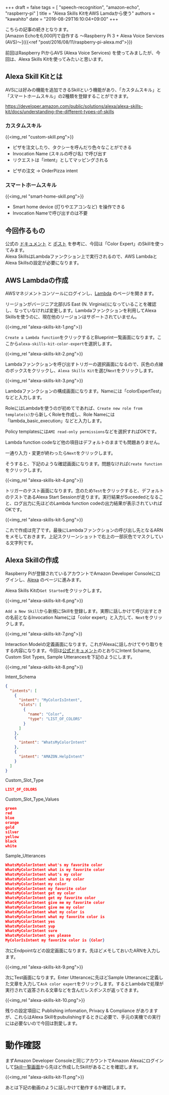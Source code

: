 +++
draft = false
tags = [
  "speech-recognition",
  "amazon-echo",
  "raspberry-pi"
]
title = "Alexa Skills KitをAWS Lamdaから使う"
authors = "kawahito"
date = "2016-08-29T16:10:04+09:00"
+++

こちらの記事の続きとなります。  
[Amazon Echoを6,000円で自作する 〜Raspberry Pi 3 + Alexa Voice Services (AVS)〜]({{<ref "post/2016/08/11/raspberry-pi-alexa.md">}})

前回はRaspberry PiからAVS (Alexa Voice Services) を使ってみましたが、今回は、Alexa Skills Kitを使ってみたいと思います。


## Alexa Skill Kitとは
AVSには好みの機能を追加できるSkillという機能があり、「カスタムスキル」と「スマートホームスキル」の2種類を登録することができます。

https://developer.amazon.com/public/solutions/alexa/alexa-skills-kit/docs/understanding-the-different-types-of-skills

### カスタムスキル
{{<img_rel "custom-skill.png">}}

* ピザを注文したり、タクシーを呼んだり色々なことができる
* Invocation Name (スキルの呼び名) で呼び出す
* リクエストは「intent」としてマッピングされる
 - ピザの注文 &rarr; OrderPizza intent

### スマートホームスキル
{{<img_rel "smart-home-skill.png">}}

* Smart home device (灯りやエアコンなど) を操作できる
* Invocation Nameで呼び出すのは不要 

## 今回作るもの
公式の [ドキュメント](https://developer.amazon.com/appsandservices/solutions/alexa/alexa-skills-kit/docs/developing-an-alexa-skill-as-a-lambda-function) と [ポスト](https://developer.amazon.com/public/community/post/TxDJWS16KUPVKO/New-Alexa-Skills-Kit-Template-Build-a-Trivia-Skill-in-under-an-Hour) を参考に、今回は「Color Expert」のSkillを使ってみます。  
Alexa SkillsはLambdaファンクション上で実行されるので、AWS LambdaとAlexa Skillsの設定が必要になります。


## AWS Lambdaの作成
AWSマネジメントコンソールにログインし、[Lambda](https://console.aws.amazon.com/lambda/home) のページを開きます。

リージョンがバージニア北部(US East (N. Virginia))になっていることを確認し、なっていなければ変更します。Lambdaファンクションを利用してAlexa Skillsを使うのに、現在他のリージョンはサポートされていません。

{{<img_rel "alexa-skills-kit-1.png">}}

``Create a Lambda function``をクリックするとBlueprint一覧画面になります。ここから``alexa-skills-kit-color-expert``を選択します。

{{<img_rel "alexa-skills-kit-2.png">}}

Lambdaファンクションを呼び出すトリガーの選択画面になるので、灰色の点線のボックスをクリックし、``Alexa Skills Kit``を選び``Next``をクリックします。

{{<img_rel "alexa-skills-kit-3.png">}}

Lambdaファンクションの構成画面になります。Nameには「colorExpertTest」などと入力します。

RoleにはLambdaを使うのが初めてであれば、``Create new role from template(s)``から新しくRoleを作成し、Role Nameには「lambda_basic_execution」などと入力します。

Policy templatesには``AMI read-only permissions``などを選択すればOKです。

Lambda function codeなど他の項目はデフォルトのままでも問題ありません。

一通り入力・変更が終わったら``Next``をクリックします。

そうすると、下記のような確認画面になります。問題なければ``Create function``をクリックします。

{{<img_rel "alexa-skills-kit-4.png">}}

トリガーのテスト画面になります。念のため``Test``をクリックすると、デフォルトのテストであるAlexa Start Sessionが走ります。実行結果がSuceededとなること、ログ出力に先ほどのLambda function codeの出力結果が表示されていればOKです。

{{<img_rel "alexa-skills-kit-5.png">}}

これで作成は完了です。最後にLambdaファンクションの呼び出し先となるARNをメモしておきます。上記スクリーンショットで右上の一部灰色でマスクしている文字列です。

## Alexa Skillの作成
Raspberry Piが登録されているアカウントでAmazon Developer Consoleにログインし、[Alexa](https://developer.amazon.com/edw/home.html) のページに進みます。

Alexa Skills Kitの``Get Started``をクリックします。

{{<img_rel "alexa-skills-kit-6.png">}}

``Add a New Skill``から新規にSkillを登録します。実際に話しかけて呼び出すときの名前となるInvocation Nameには「color expert」と入力して、``Next``をクリックします。

{{<img_rel "alexa-skills-kit-7.png">}}

Interaction Modelの定義画面になります。これがAlexaに話しかけてやり取りをする内容になります。今回は[公式ドキュメント](https://developer.amazon.com/appsandservices/solutions/alexa/alexa-skills-kit/docs/developing-an-alexa-skill-as-a-lambda-function)のとおりにIntent Schame, Custom Slot Types, Sample Utterancesを下記のようにします。

{{<img_rel "alexa-skills-kit-8.png">}}

Intent_Schema
```json
{
  "intents": [
    {
      "intent": "MyColorIsIntent",
      "slots": [
        {
          "name": "Color",
          "type": "LIST_OF_COLORS"
        }
      ]
    },
    {
      "intent": "WhatsMyColorIntent"
    },
    {
      "intent": "AMAZON.HelpIntent"
    }
  ]
}
```

Custom_Slot_Type
```json
LIST_OF_COLORS
```

Custom_Slot_Type_Values
```json
green
red
blue
orange
gold
silver
yellow
black
white
```

Sample_Utterances
```json
WhatsMyColorIntent what's my favorite color
WhatsMyColorIntent what is my favorite color
WhatsMyColorIntent what's my color
WhatsMyColorIntent what is my color
WhatsMyColorIntent my color
WhatsMyColorIntent my favorite color
WhatsMyColorIntent get my color
WhatsMyColorIntent get my favorite color
WhatsMyColorIntent give me my favorite color
WhatsMyColorIntent give me my color
WhatsMyColorIntent what my color is
WhatsMyColorIntent what my favorite color is
WhatsMyColorIntent yes
WhatsMyColorIntent yup
WhatsMyColorIntent sure
WhatsMyColorIntent yes please
MyColorIsIntent my favorite color is {Color}
```

次にEndpointなどの設定画面になります。先ほどメモしておいたARNを入力します。

{{<img_rel "alexa-skills-kit-9.png">}}

次にTest画面になります。Enter Utteranceに先ほどSample Utteranceに定義した文章を入力して``Ask color expert``をクリックします。するとLambdaで処理が実行されて返答される文章などを含んだレスポンスが返ってきます。

{{<img_rel "alexa-skills-kit-10.png">}}

残りの設定項目に Publishing infomation, Privacy & Compliance がありますが、これらはAlexa Skillをpubulishingするときに必要で、手元の実機での実行には必要ないので今回は割愛します。

# 動作確認
まずAmazon Developer Consoleと同じアカウントでAmazon Alexaにログインして[Skill一覧画面](http://alexa.amazon.com/spa/index.html#skills/your-skills)から先ほど作成したSkillがあることを確認します。

{{<img_rel "alexa-skills-kit-11.png">}}

あとは下記の動画のように話しかけて動作するか確認します。
